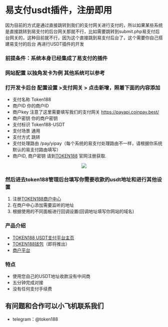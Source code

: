 
# 易支付usdt插件，注册即用
因为目前的方式是通过直接跳转到我们的支付网关进行支付的，所以如果某些系统是直接跳转到易支付的后台网关那就不行，比如需要跳转到submit.php易支付后台网关的，这种目前就不行，因为这个直接跳到易支付后台了，这个需要你自己搭建易支付的后台 再进行USDT插件的开发
### 前提条件：系统本身已经集成了易支付的插件

### 网站配置 以独角发卡为例 其他系统可以参考

### 打开发卡后台 配置设置 >支付网关 > 点击新增，照着下面的内容添加
 - 支付名称	Token188
- 商户ID	你的商户ID
- 商户key 注意了这里需要填写我们的支付网关 https://payapi.coinpay.best/
- 商户密钥	你的商户密钥
- 支付标识	Token188-USDT
- 支付场景	通用
- 支付方式	跳转
- 支付处理路由	/pay/yipay（每个系统的易支付处理路由不一样，请根据你系统默认的易支付路由填写）
 - 商户ID, 商户密钥  请到[TOKEN188](https://www.token188.com/) 官网注册获取.
 
<p align="center">
<img src="https://www.token188.com/git/epay.jpg"/>
</p>

### 然后进去token188管理后台填写你需要收款的usdt地址和进行其他设置
1. 注册[TOKEN188商户中心](https://mar.token188.com)
2. 在商户中心添加需要监听的地址
3. 根据使用的不同面板进行回调设置(回调地址填写你网站的域名)
### 产品介绍

 - [TOKEN188 USDT支付平台主页](https://www.token188.com)
 - [TOKEN188钱包](https://www.token188.com)（即将推出）
 - [商户平台](https://mar.token188.com/)
### 特点
 - 使用您自己的USDT地址收款没有中间商
 - 五分钟完成对接
 - 没有任何支付手续费




## 有问题和合作可以小飞机联系我们
 - telegram：@token188
